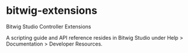 # bitwig-extensions

Bitwig Studio Controller Extensions

A scripting guide and API reference resides in Bitwig Studio under Help > Documentation > Developer Resources.
